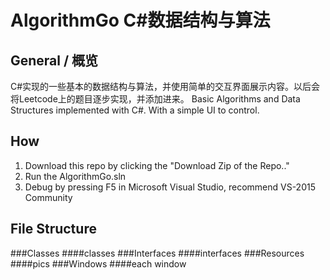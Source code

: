 # AlgorithmGo C#数据结构与算法

## General / 概览
C#实现的一些基本的数据结构与算法，并使用简单的交互界面展示内容。以后会将Leetcode上的题目逐步实现，并添加进来。
Basic Algorithms and Data Structures implemented with C#. With a simple UI to control.

## How
1. Download this repo by clicking the "Download Zip of the Repo.."
2. Run the AlgorithmGo.sln
3. Debug by pressing F5 in Microsoft Visual Studio, recommend VS-2015 Community

## File Structure
###Classes
####classes
###Interfaces
####interfaces
###Resources
####pics
###Windows
####each window
